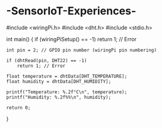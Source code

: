 # -SensorIoT-Experiences-
#include <wiringPi.h>
#include <dht.h>
#include <stdio.h>

int main() {
    if (wiringPiSetup() == -1)
        return 1; // Error
    
    int pin = 2; // GPIO pin number (wiringPi pin numbering)

    if (dhtRead(pin, DHT22) == -1)
        return 1; // Error

    float temperature = dhtData[DHT_TEMPERATURE];
    float humidity = dhtData[DHT_HUMIDITY];

    printf("Temperature: %.2f°C\n", temperature);
    printf("Humidity: %.2f%%\n", humidity);

    return 0;
}
